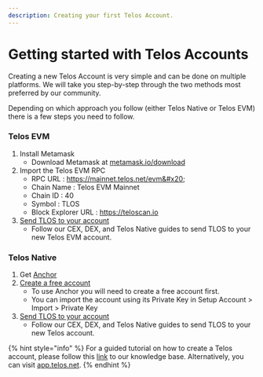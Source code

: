 ```yaml
---
description: Creating your first Telos Account.
---
```


# Getting started with Telos Accounts

Creating a new Telos Account is very simple and can be done on multiple platforms. We will take you step-by-step through the two methods most preferred by our community.&#x20;

Depending on which approach you follow (either Telos Native or Telos EVM) there is a few steps you need to follow.

### Telos EVM

1. Install Metamask
   * Download Metamask at [metamask.io/download](https://metamask.io/download/)
2. Import the Telos EVM RPC
   * RPC URL : https://mainnet.telos.net/evm&#x20;
   * Chain Name : Telos EVM Mainnet&#x20;
   * Chain ID : 40&#x20;
   * Symbol : TLOS&#x20;
   * Block Explorer URL : https://teloscan.io
3. [Send TLOS to your account](../getting-some-tlos.md)
   * Follow our CEX, DEX, and Telos Native guides to send TLOS to your new Telos EVM account.

### Telos Native

1. Get [Anchor](https://greymass.com/en/anchor/)
2. [Create a free account](https://www.telos.net/#getting-started)
   * To use Anchor you will need to create a free account first.
   * You can import the account using its Private Key in Setup Account > Import > Private Key
3. [Send TLOS to your account](../getting-some-tlos.md)
   * Follow our CEX, DEX, and Telos Native guides to send TLOS to your new Telos account.

{% hint style="info" %}
For a guided tutorial on how to create a Telos account, please follow this [link](https://help.telos.net/en\_US/getting-started/how-to-create-a-free-telos-account) to our knowledge base. Alternatively, you can visit [app.telos.net](https://app.telos.net).
{% endhint %}

